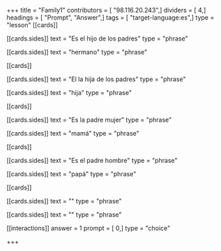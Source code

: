 +++
title = "Family1"
contributors = [ "98.116.20.243",]
dividers = [ 4,]
headings = [ "Prompt", "Answer",]
tags = [ "target-language:es",]
type = "lesson"
[[cards]]

[[cards.sides]]
text = "Es el hijo de los padres"
type = "phrase"

[[cards.sides]]
text = "hermano"
type = "phrase"

[[cards]]

[[cards.sides]]
text = "El la hija de los padres"
type = "phrase"

[[cards.sides]]
text = "hija"
type = "phrase"

[[cards]]

[[cards.sides]]
text = "Es la padre mujer"
type = "phrase"

[[cards.sides]]
text = "mamá"
type = "phrase"

[[cards]]

[[cards.sides]]
text = "Es el padre hombre"
type = "phrase"

[[cards.sides]]
text = "papá"
type = "phrase"

[[cards]]

[[cards.sides]]
text = ""
type = "phrase"

[[cards.sides]]
text = ""
type = "phrase"

[[interactions]]
answer = 1
prompt = [ 0,]
type = "choice"

+++
